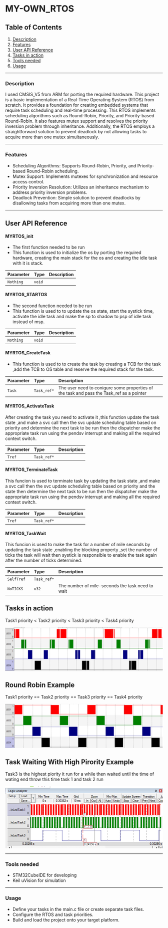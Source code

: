 # MY-OWN_RTOS

## Table of Contents

1. [Description](#description)
2. [Features](#features)
3. [User API Reference](#user-api-reference)
4.  [Tasks in action](#tasks-in-action)
5. [Tools needed](#tools-needed)
6. [Usage](#usage)


---------------------------------------------------------------------------------------------------
### Description
I used CMSIS_V5 from ARM for porting the required hardware.
This project is a basic implementation of a Real-Time Operating System (RTOS) from scratch.
It provides a foundation for creating embedded systems that require task scheduling and real-time processing. 
This RTOS implements scheduling algorithms such as Round-Robin, Priority, and Priority-based Round-Robin. 
It also features mutex support and resolves the priority inversion problem through inheritance. 
Additionally, the RTOS employs a straightforward solution to prevent deadlock by not allowing tasks to acquire more than one mutex simultaneously.

---------------------------------------------------------------------------------------------------
### Features
- Scheduling Algorithms: Supports Round-Robin, Priority, and Priority-based Round-Robin scheduling.
- Mutex Support: Implements mutexes for synchronization and resource access control.
- Priority Inversion Resolution: Utilizes an inheritance mechanism to address priority inversion problems.
- Deadlock Prevention: Simple solution to prevent deadlocks by disallowing tasks from acquiring more than one mutex.


---------------------------------------------------------------------------------------------------

## User API Reference

#### MYRTOS_init
- The first function needed to be run
- This function is used to initialize the os by porting the required hardware, creating the main stack for the os and creating the idle task with it is stack.

| Parameter | Type     | Description                |
| :-------- | :------- | :------------------------- |
| `Nothing` | `void` |  |

#### MYRTOS_STARTOS
- The second function needed to be run
- This function is used to to update the os state, start the systick time, activate the idle task and make the sp to shadow to psp of idle task instead of msp.

| Parameter | Type     | Description                       |
| :-------- | :------- | :-------------------------------- |
| `Nothing`      | `void` | |

#### MYRTOS_CreateTask

- This function is used to to create the task by creating a TCB for the task ,add the TCB to OS table and reserve the required stack for the task.

| Parameter | Type     | Description                       |
| :-------- | :------- | :-------------------------------- |
| `Task`      | `Task_ref*` |The user need to conigure some properties of the task and pass the Task_ref as a pointer  |

#### MYRTOS_ActivateTask
After creating the task you need to activate it ,this function update the task state ,and make a svc call then the svc update scheduling table based on priority and determine the next task to be run then the dispatcher make the appropriate task run using the pendsv interrupt and making all the required context switch. 

| Parameter | Type     | Description                       |
| :-------- | :------- | :-------------------------------- |
| `Tref`    | `Task_ref*` |  |

#### MYRTOS_TerminateTask
This funcion is used to terminate task by updating the task state ,and make a svc call then the svc update scheduling table based on priority and the state then determine the next task to be run then the dispatcher make the appropriate task run using the pendsv interrupt and making all the required context switch.  

| Parameter | Type     | Description                       |
| :-------- | :------- | :-------------------------------- |
| `Tref`    | `Task_ref*` |  |


#### MYRTOS_TaskWait
This funcion is used to make the task for a number of mile seconds by updating the task state ,enabling the blocking property ,set the number of ticks the task will wait then systick is responsible to enable the task again after the number of ticks determined.   

| Parameter | Type     | Description                       |
| :-------- | :------- | :-------------------------------- |
| `SelfTref`  | `Task_ref*` |  |
| `NoTICKS`   | `u32` | The number of mile-seconds the task need to wait |


## Tasks in action
Task1 priority < Task2 priority < Task3 priority < Task4 priority

![Task Priority](https://github.com/DiaaAbayazeed/empedded_systems_online_deploma/blob/main/MY_RTOS/priorities.png)

## Round Robin Example
Task1 priority == Task2 priority == Task3 priority == Task4 priority  

![Round Robin](https://github.com/DiaaAbayazeed/empedded_systems_online_deploma/blob/main/MY_RTOS/roundrobin.png)

## Task Waiting With High Pirority Example
Task3 is the highest piority it run for a while then waited until the time of wating end throw this time task 1
and task 2 run 

![Priority Inversion ](https://github.com/DiaaAbayazeed/empedded_systems_online_deploma/blob/main/MY_RTOS/Task%20wating%20%20analyzer.png)

---------------------------------------------------------------------------------------------------
### Tools needed
- STM32CubeIDE for developing
- Keil uVision for simulation


---------------------------------------------------------------------------------------------------
### Usage
- Define your tasks in the main.c file or create separate task files.
- Configure the RTOS and task priorities.
- Build and load the project onto your target platform.


